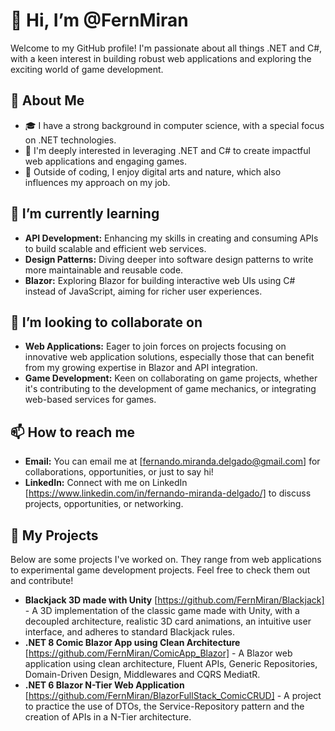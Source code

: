 # 👋 Hi, I’m @FernMiran

Welcome to my GitHub profile! I'm passionate about all things .NET and C#, with a keen interest in building robust web applications and exploring the exciting world of game development.

## 👀 About Me

- 🎓 I have a strong background in computer science, with a special focus on .NET technologies.
- 🚀 I'm deeply interested in leveraging .NET and C# to create impactful web applications and engaging games.
- 🎨 Outside of coding, I enjoy digital arts and nature, which also influences my approach on my job.

## 🌱 I’m currently learning

- **API Development:** Enhancing my skills in creating and consuming APIs to build scalable and efficient web services.
- **Design Patterns:** Diving deeper into software design patterns to write more maintainable and reusable code.
- **Blazor:** Exploring Blazor for building interactive web UIs using C# instead of JavaScript, aiming for richer user experiences.

## 💞️ I’m looking to collaborate on

- **Web Applications:** Eager to join forces on projects focusing on innovative web application solutions, especially those that can benefit from my growing expertise in Blazor and API integration.
- **Game Development:** Keen on collaborating on game projects, whether it's contributing to the development of game mechanics, or integrating web-based services for games.

## 📫 How to reach me

- **Email:** You can email me at [fernando.miranda.delgado@gmail.com] for collaborations, opportunities, or just to say hi!
- **LinkedIn:** Connect with me on LinkedIn [https://www.linkedin.com/in/fernando-miranda-delgado/] to discuss projects, opportunities, or networking.

## 📂 My Projects

Below are some projects I've worked on. They range from web applications to experimental game development projects. Feel free to check them out and contribute!

- **Blackjack 3D made with Unity** [https://github.com/FernMiran/Blackjack] - A 3D implementation of the classic game made with Unity, with a decoupled architecture, realistic 3D card animations, an intuitive user interface, and adheres to standard Blackjack rules.
- **.NET 8 Comic Blazor App using Clean Architecture** [https://github.com/FernMiran/ComicApp_Blazor] - A Blazor web application using clean architecture, Fluent APIs, Generic Repositories, Domain-Driven Design, Middlewares and CQRS MediatR.
- **.NET 6 Blazor N-Tier Web Application** [https://github.com/FernMiran/BlazorFullStack_ComicCRUD] - A project to practice the use of DTOs, the Service-Repository pattern and the creation of APIs in a N-Tier architecture.
